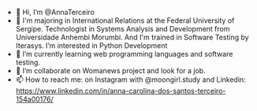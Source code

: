 - 👋 Hi, I’m @AnnaTerceiro
- 👀 I'm majoring in International Relations at the Federal University of Sergipe. Technologist in Systems Analysis and Development from Universidade Anhembi Morumbi. And I'm trained in Software Testing by Iterasys. I’m interested in Python Development
- 🌱 I’m currently learning web programming languages and software testing.
- 💞️ I’m collaborate on Womanews project and look for a job.
- 📫 How to reach me: on Instagram with @moongirl.study and Linkedin: https://www.linkedin.com/in/anna-carolina-dos-santos-terceiro-154a00176/
